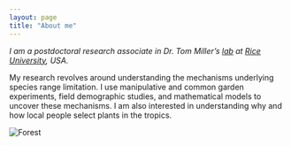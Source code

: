 ```yaml
---
layout: page
title: "About me"
---
```

*I am a postdoctoral research associate in Dr. Tom Miller’s <a href="https://miller-lab-ecology.weebly.com" target="_blank">lab</a> at <a href="https://www.rice.edu" target="_blank">Rice University</a>, USA.* 

My research revolves around understanding the mechanisms underlying species range limitation. I use manipulative and common garden experiments, field demographic studies, and mathematical models to uncover these mechanisms. 
I am also interested in understanding why and how local people select plants in the tropics. 

![Forest](/assets/Gallery.jpg)
